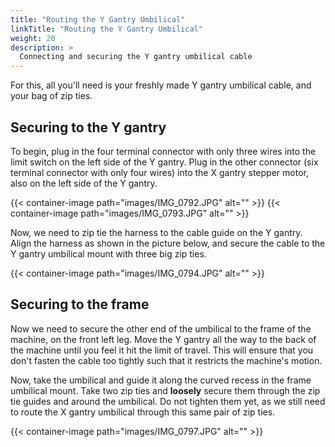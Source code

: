 ```yaml
---
title: "Routing the Y Gantry Umbilical"
linkTitle: "Routing the Y Gantry Umbilical"
weight: 20
description: >
  Connecting and securing the Y gantry umbilical cable 
---
```


For this, all you'll need is your freshly made Y gantry umbilical cable, and your bag of zip ties.

## Securing to the Y gantry

To begin, plug in the four terminal connector with only three wires into the limit switch on the left side of the Y gantry. Plug in the other connector (six terminal connector with only four wires) into the X gantry stepper motor, also on the left side of the Y gantry.

{{< container-image path="images/IMG_0792.JPG" alt="" >}}
{{< container-image path="images/IMG_0793.JPG" alt="" >}}

Now, we need to zip tie the harness to the cable guide on the Y gantry. Align the harness as shown in the picture below, and secure the cable to the Y gantry umbilical mount with three big zip ties.

{{< container-image path="images/IMG_0794.JPG" alt="" >}}

## Securing to the frame

Now we need to secure the other end of the umbilical to the frame of the machine, on the front left leg. Move the Y gantry all the way to the back of the machine until you feel it hit the limit of travel. This will ensure that you don't fasten the cable too tightly such that it restricts the machine's motion.

Now, take the umbilical and guide it along the curved recess in the frame umbilical mount. Take two zip ties and **loosely** secure them through the zip tie guides and around the umbilical. Do not tighten them yet, as we still need to route the X gantry umbilical through this same pair of zip ties.

{{< container-image path="images/IMG_0797.JPG" alt="" >}}